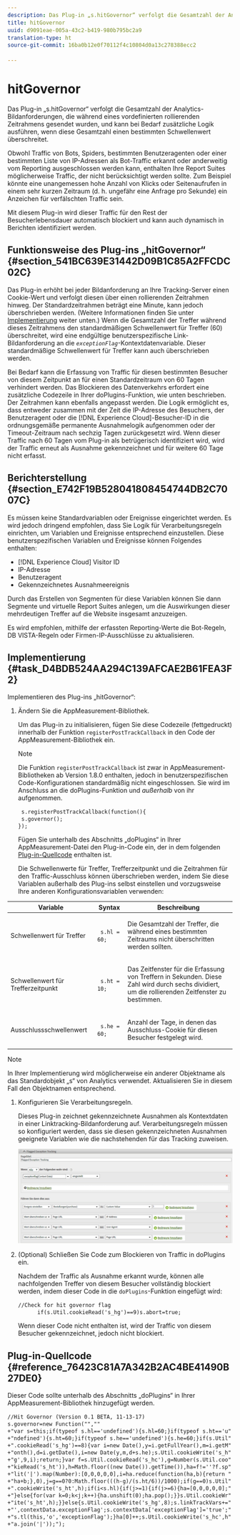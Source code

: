 ```yaml
---
description: Das Plug-in „s.hitGovernor“ verfolgt die Gesamtzahl der Analytics-Bildanforderungen, die während eines vordefinierten rollierenden Zeitrahmens gesendet wurden, und kann bei Bedarf zusätzliche Logik ausführen, wenn diese Gesamtzahl einen bestimmten Schwellenwert überschreitet.
title: hitGovernor
uuid: d9091eae-005a-43c2-b419-980b795bc2a9
translation-type: ht
source-git-commit: 16ba0b12e0f70112f4c10804d0a13c278388ecc2

---
```



# hitGovernor

Das Plug-in „s.hitGovernor“ verfolgt die Gesamtzahl der Analytics-Bildanforderungen, die während eines vordefinierten rollierenden Zeitrahmens gesendet wurden, und kann bei Bedarf zusätzliche Logik ausführen, wenn diese Gesamtzahl einen bestimmten Schwellenwert überschreitet.

Obwohl Traffic von Bots, Spiders, bestimmten Benutzeragenten oder einer bestimmten Liste von IP-Adressen als Bot-Traffic erkannt oder anderweitig vom Reporting ausgeschlossen werden kann, enthalten Ihre Report Suites möglicherweise Traffic, der nicht berücksichtigt werden sollte. Zum Beispiel könnte eine unangemessen hohe Anzahl von Klicks oder Seitenaufrufen in einem sehr kurzen Zeitraum (d. h. ungefähr eine Anfrage pro Sekunde) ein Anzeichen für verfälschten Traffic sein.

Mit diesem Plug-in wird dieser Traffic für den Rest der Besucherlebensdauer automatisch blockiert und kann auch dynamisch in Berichten identifiziert werden.

## Funktionsweise des Plug-ins „hitGovernor“ {#section_541BC639E31442D09B1C85A2FFCDC02C}

Das Plug-in erhöht bei jeder Bildanforderung an Ihre Tracking-Server einen Cookie-Wert und verfolgt diesen über einen rollierenden Zeitrahmen hinweg. Der Standardzeitrahmen beträgt eine Minute, kann jedoch überschrieben werden. (Weitere Informationen finden Sie unter [Implementierung](/help/implement/js-implementation/plugins/hitgovernor.md#task_D4BDB524AA294C139AFCAE2B61FEA3F2) weiter unten.) Wenn die Gesamtzahl der Treffer während dieses Zeitrahmens den standardmäßigen Schwellenwert für Treffer (60) überschreitet, wird eine endgültige benutzerspezifische Link-Bildanforderung an die *`exceptionFlag`*-Kontextdatenvariable. Dieser standardmäßige Schwellenwert für Treffer kann auch überschrieben werden.

Bei Bedarf kann die Erfassung von Traffic für diesen bestimmten Besucher von diesem Zeitpunkt an für einen Standardzeitraum von 60 Tagen verhindert werden. Das Blockieren des Datenverkehrs erfordert eine zusätzliche Codezeile in Ihrer doPlugins-Funktion, wie unten beschrieben. Der Zeitrahmen kann ebenfalls angepasst werden. Die Logik ermöglicht es, dass entweder zusammen mit der Zeit die IP-Adresse des Besuchers, der Benutzeragent oder die [!DNL Experience Cloud]-Besucher-ID in die ordnungsgemäße permanente Ausnahmelogik aufgenommen oder der Timeout-Zeitraum nach sechzig Tagen zurückgesetzt wird. Wenn dieser Traffic nach 60 Tagen vom Plug-in als betrügerisch identifiziert wird, wird der Traffic erneut als Ausnahme gekennzeichnet und für weitere 60 Tage nicht erfasst.

## Berichterstellung {#section_E742F19B528041808454744DB2C7007C}

Es müssen keine Standardvariablen oder Ereignisse eingerichtet werden. Es wird jedoch dringend empfohlen, dass Sie Logik für Verarbeitungsregeln einrichten, um Variablen und Ereignisse entsprechend einzustellen. Diese benutzerspezifischen Variablen und Ereignisse können Folgendes enthalten:

* [!DNL Experience Cloud] Visitor ID
* IP-Adresse
* Benutzeragent
* Gekennzeichnetes Ausnahmeereignis

Durch das Erstellen von Segmenten für diese Variablen können Sie dann Segmente und virtuelle Report Suites anlegen, um die Auswirkungen dieser mehrdeutigen Treffer auf die Website insgesamt anzuzeigen.

Es wird empfohlen, mithilfe der erfassten Reporting-Werte die Bot-Regeln, DB VISTA-Regeln oder Firmen-IP-Ausschlüsse zu aktualisieren.

## Implementierung {#task_D4BDB524AA294C139AFCAE2B61FEA3F2}

Implementieren des Plug-ins „hitGovernor“:

1. Ändern Sie die AppMeasurement-Bibliothek.

   Um das Plug-in zu initialisieren, fügen Sie diese Codezeile (fettgedruckt) innerhalb der Funktion `registerPostTrackCallback` in den Code der AppMeasurement-Bibliothek ein.

   >[!NOTE]
   >
   >Die Funktion `registerPostTrackCallback` ist zwar in AppMeasurement-Bibliotheken ab Version 1.8.0 enthalten, jedoch in benutzerspezifischen Code-Konfigurationen standardmäßig nicht eingeschlossen. Sie wird im Anschluss an die doPlugins-Funktion und *außerhalb* von ihr aufgenommen.

   ```
    s.registerPostTrackCallback(function(){ 
    s.governor();
   }); 
   ```

   Fügen Sie unterhalb des Abschnitts „doPlugins“ in Ihrer AppMeasurement-Datei den Plug-in-Code ein, der in dem folgenden [Plug-in-Quellcode](/help/implement/js-implementation/plugins/hitgovernor.md#reference_76423C81A7A342B2AC4BE41490B27DE0) enthalten ist.

   Die Schwellenwerte für Treffer, Trefferzeitpunkt und die Zeitrahmen für den Traffic-Ausschluss können überschrieben werden, indem Sie diese Variablen außerhalb des Plug-ins selbst einstellen und vorzugsweise Ihre anderen Konfigurationsvariablen verwenden:

<table id="table_9959A40F5F0B40B39DB86E21D03E25FD"> 
 <thead> 
  <tr> 
   <th colname="col1" class="entry"> Variable </th> 
   <th colname="col2" class="entry"> Syntax </th> 
   <th colname="col3" class="entry"> Beschreibung </th> 
  </tr> 
 </thead>
 <tbody> 
  <tr> 
   <td colname="col1"> <p>Schwellenwert für Treffer </p> </td> 
   <td colname="col2"> <p> <code> s.hl = 60; </code> </p> </td> 
   <td colname="col3"> <p>Die Gesamtzahl der Treffer, die während eines bestimmten Zeitraums nicht überschritten werden sollten. </p> </td> 
  </tr> 
  <tr> 
   <td colname="col1"> <p>Schwellenwert für Trefferzeitpunkt </p> </td> 
   <td colname="col2"> <p> <code> s.ht = 10; </code> </p> </td> 
   <td colname="col3"> <p>Das Zeitfenster für die Erfassung von Treffern in Sekunden. Diese Zahl wird durch sechs dividiert, um die rollierenden Zeitfenster zu bestimmen. </p> </td> 
  </tr> 
  <tr> 
   <td colname="col1"> <p>Ausschlussschwellenwert </p> </td> 
   <td colname="col2"> <p> <code> s.he = 60; </code> </p> </td> 
   <td colname="col3"> <p>Anzahl der Tage, in denen das Ausschluss-Cookie für diesen Besucher festgelegt wird. </p> </td> 
  </tr> 
 </tbody> 
</table>

>[!NOTE]
>
>In Ihrer Implementierung wird möglicherweise ein anderer Objektname als das Standardobjekt „s“ von Analytics verwendet. Aktualisieren Sie in diesem Fall den Objektnamen entsprechend.

1. Konfigurieren Sie Verarbeitungsregeln.

   Dieses Plug-in zeichnet gekennzeichnete Ausnahmen als Kontextdaten in einer Linktracking-Bildanforderung auf. Verarbeitungsregeln müssen so konfiguriert werden, dass sie diesen gekennzeichneten Ausnahmen geeignete Variablen wie die nachstehenden für das Tracking zuweisen.

   ![](assets/hitgov-config.png)

1. (Optional) Schließen Sie Code zum Blockieren von Traffic in doPlugins ein.

   Nachdem der Traffic als Ausnahme erkannt wurde, können alle nachfolgenden Treffer von diesem Besucher vollständig blockiert werden, indem dieser Code in die `doPlugins`-Funktion eingefügt wird:

   ```
   //Check for hit governor flag 
         if(s.Util.cookieRead('s_hg')==9)s.abort=true;
   ```

   Wenn dieser Code nicht enthalten ist, wird der Traffic von diesem Besucher gekennzeichnet, jedoch nicht blockiert.

## Plug-in-Quellcode {#reference_76423C81A7A342B2AC4BE41490B27DE0}

Dieser Code sollte unterhalb des Abschnitts „doPlugins“ in Ihrer AppMeasurement-Bibliothek hinzugefügt werden.

```
//Hit Governor (Version 0.1 BETA, 11-13-17) 
s.governor=new Function("","" 
+"var s=this;if(typeof s.hl=='undefined'){s.hl=60;}if(typeof s.ht=='u" 
+"ndefined'){s.ht=60;}if(typeof s.he=='undefined'){s.he=60;}if(s.Util" 
+".cookieRead('s_hg')==8){var i=new Date(),y=i.getFullYear(),m=i.getM" 
+"onth(),d=i.getDate(),i=new Date(y,m,d+s.he);s.Util.cookieWrite('s_h" 
+"g',9,i);return;}var f=s.Util.cookieRead('s_hc'),g=Number(s.Util.coo" 
+"kieRead('s_ht')),h=Math.floor((new Date()).getTime()),ha=f!=''?f.sp" 
+"lit('|').map(Number):[0,0,0,0,0],i=ha.reduce(function(ha,b){return " 
+"ha+b;},0),j=g==0?0:Math.floor(((h-g)/(s.ht/6))/1000);if(g==0)s.Util" 
+".cookieWrite('s_ht',h);if(i<s.hl){if(j>=1){if(j>=6){ha=[0,0,0,0,0];" 
+"}else{for(var k=0;k<j;k++){ha.unshift(0);ha.pop();}}s.Util.cookieWr" 
+"ite('s_ht',h);}}else{s.Util.cookieWrite('s_hg',8);s.linkTrackVars+=" 
+"',contextData.exceptionFlag';s.contextData['exceptionFlag']='true';" 
+"s.tl(this,'o','exceptionFlag');}ha[0]++;s.Util.cookieWrite('s_hc',h" 
+"a.join('|'));"); 
```

